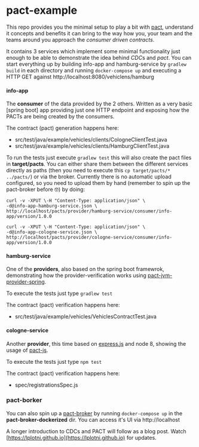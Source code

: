 # pact-example
This repo provides you the minimal setup to play a bit with [pact](https://docs.pact.io), understand it concepts and benefits it can bring to the way how you, your team and the teams around you approach the *consumer driven contracts*.

It contains 3 services which implement some minimal functionality just enough to be able to demonstrate the idea behind *CDC*s and *pact*. You can start everything up by building info-app and hamburg-service by ```gradlew build``` in each directory and running ```docker-compose up``` and executing a HTTP GET against http://localhost:8080/vehiclens/hamburg
#### info-app
The **consumer** of the data provided by the 2 others. Written as a very basic [spring boot] app providing just one HTTP endpoint and exposing how the PACTs are being created by the consumers.

The contract (pact) generation happens here:
- src/test/java/example/vehicles/clients/CologneClientTest.java
- src/test/java/example/vehicles/clients/HamburgClientTest.java

To run the tests just execute ```gradlew test``` this will also create the pact files in **target/pacts**. You can either share them between the different services directly as paths (then you need to execute this ```cp target/pacts/* ../pacts/```) or via the broker. Currently there is no automatic upload configured, so you need to upload them by hand (remember to spin up the pact-broker before 🤓) by doing:
```
curl -v -XPUT \-H "Content-Type: application/json" \
-d@info-app-hamburg-service.json \
http://localhost/pacts/provider/hamburg-service/consumer/info-app/version/1.0.0

curl -v -XPUT \-H "Content-Type: application/json" \
-d@info-app-cologne-service.json \
http://localhost/pacts/provider/cologne-service/consumer/info-app/version/1.0.0
```
#### hamburg-service
One of the **providers**, also based on the spring boot framewrok, demonstrating how the provider-verification works using [pact-jvm-provider-spring](https://github.com/DiUS/pact-jvm/tree/master/pact-jvm-provider-spring).

To execute the tests just type ```gradlew test```

The contract (pact) verification happens here:
- src/test/java/example/vehicles/VehiclesContractTest.java

#### cologne-service
Another **provider**, this time based on [express.js](https://expressjs.com/) and node 8, showing the usage of [pact-js](https://github.com/pact-foundation/pact-js).

To execute the tests just type ```npm test```

The contract (pact) verification happens here:
- spec/registrationsSpec.js

### pact-borker
You can also spin up a [pact-broker](https://github.com/pact-foundation/pact_broker) by running ```docker-compose up``` in the **pact-broker-dockerized** dir. You can access it's UI via http://localhost

A longer introduction to CDCs and PACT will follow as a blog post. Watch [https://lplotni.github.io](https://lplotni.github.io) for updates.
